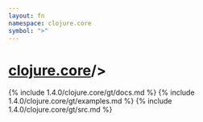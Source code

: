 ```yaml
---
layout: fn
namespace: clojure.core
symbol: ">"
---
```


# [clojure.core](../)/>

{% include 1.4.0/clojure.core/gt/docs.md %}
{% include 1.4.0/clojure.core/gt/examples.md %}
{% include 1.4.0/clojure.core/gt/src.md %}

